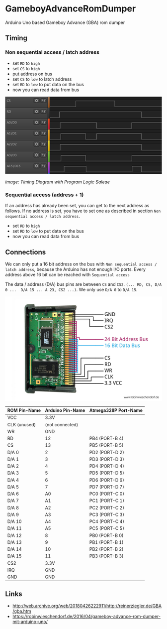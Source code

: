# GameboyAdvanceRomDumper
Arduino Uno based Gameboy Advance (GBA) rom dumper 

## Timing
### Non sequential access / latch address
- set `RD` to `high`
- set `CS` to `high`
- put address on bus
- set `CS` to `low` to latch address
- set `RD` to `low` to put data on the bus
- now you can read data from bus

![Timing Diagramm](docs/Timing_Diagramm.png)

*image: Timing Diagram with Program Logic Saleae*

### Sequential access (address + 1)
If an address has already been set, you can get to the next address as follows.
If no address is set, you have to set one as described in section `Non sequential access / latch address`.

- set `RD` to `high`
- set `RD` to `low` to put data on the bus
- now you can read data from bus

## Connections

We can only put a 16 bit address on the bus with `Non sequential access / latch address`, because the
Arduino has not enough I/O ports. Every address above 16 bit can be reached with `Sequential access`

The data / address (D/A) bus pins are between `CS` and `CS2`. `(... RD, CS, D/A 0 ...  D/A 15 ... A 23, CS2 ...)`. We
only use `D/A 0` to `D/A 15`.

![Timing Diagramm](docs/Open_GameBoy_Advance_GBA_ROM_Pinout.jpg)

| ROM Pin-Name | Arduino Pin-Name | Atmega328P Port-Name |
|--------------|------------------|----------------------|
| VCC          | 3.3V             |                      |
| CLK (unused) | (not connected)  |                      |
| WR           | GND              |                      |
| RD           | 12               | PB4 (PORT-B 4)       |
| CS           | 13               | PB5 (PORT-B 5)       |
| D/A 0        | 2                | PD2 (PORT-D 2)       |
| D/A 1        | 3                | PD3 (PORT-D 3)       |
| D/A 2        | 4                | PD4 (PORT-D 4)       |
| D/A 3        | 5                | PD5 (PORT-D 5)       |
| D/A 4        | 6                | PD6 (PORT-D 6)       |
| D/A 5        | 7                | PD7 (PORT-D 7)       |
| D/A 6        | A0               | PC0 (PORT-C 0)       |
| D/A 7        | A1               | PC1 (PORT-C 1)       |
| D/A 8        | A2               | PC2 (PORT-C 2)       |
| D/A 9        | A3               | PC3 (PORT-C 3)       |
| D/A 10       | A4               | PC4 (PORT-C 4)       |
| D/A 11       | A5               | PC5 (PORT-C 5)       |
| D/A 12       | 8                | PB0 (PORT-B 0)       |
| D/A 13       | 9                | PB1 (PORT-B 1)       |
| D/A 14       | 10               | PB2 (PORT-B 2)       |
| D/A 15       | 11               | PB3 (PORT-B 3)       |
| CS2          | 3.3V             |                      |
| IRQ          | GND              |                      |
| GND          | GND              |                      |


## Links
- http://web.archive.org/web/20180426222911/http://reinerziegler.de/GBA/gba.htm
- https://robinwieschendorf.de/2016/04/gameboy-advance-rom-dumper-mit-arduino-uno/
